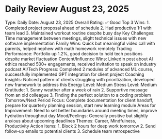# Daily Review August 23, 2025

Type: Daily
Date: August 23, 2025
Overall Rating: ✅ Good
Top 3 Wins: 1. Completed project proposal ahead of schedule
2. Had productive 1:1 with team lead
3. Maintained workout routine despite busy day
Key Challenges: Time management between meetings, slight technical issues with new software implementation
Family Wins: Quick but meaningful video call with parents, helped nephew with math homework remotely
Trading Performance: Portfolio up 1.2%, good decision to hold tech positions despite market fluctuation
Content/Influence Wins: LinkedIn post about AI ethics reached 500+ engagements, received invitation to speak on industry podcast
AI/Tech Progress: Completed 2 modules of advanced ML course, successfully implemented GPT integration for client project
Coaching Insights: Noticed pattern of clients struggling with prioritization, developed new framework to address this
Energy Level: Medium
Stress Level: Medium
Gratitude: 1. Sunny weather after a week of rain
2. Supportive message from an old colleague
3. Finding the perfect solution to a coding problem
Tomorrow/Next Period Focus: Complete documentation for client handoff, prepare for quarterly planning session, start new learning module
Areas for Improvement: Need to set better boundaries around meeting times, improve hydration throughout day
Mood/Feelings: Generally positive but slightly anxious about upcoming deadlines
Themes: Career, Mindfulness, Productivity
Action Items: 1. Block 2 hours for deep work tomorrow
2. Send follow-up emails to potential clients
3. Schedule team retrospective